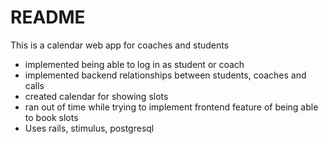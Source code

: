 # README

This is a calendar web app for coaches and students

- implemented being able to log in as student or coach
- implemented backend relationships between students, coaches and calls
- created calendar for showing slots
- ran out of time while trying to implement frontend feature of being able to book slots
- Uses rails, stimulus, postgresql